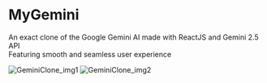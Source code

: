 # MyGemini
An exact clone of the Google Gemini AI made with ReactJS and Gemini 2.5 API\
Featuring smooth and seamless user experience

![GeminiClone_img1](https://github.com/user-attachments/assets/33ae0d35-20ab-4d15-a664-05b0a148b506)
![GeminiClone_img2](https://github.com/user-attachments/assets/6547162a-0ba6-4c5c-96f7-ab3abc5469a1)
